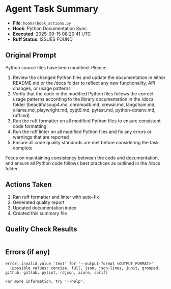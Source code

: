 # Agent Task Summary

- **File**: `hooks\hook_actions.py`
- **Hook**: Python Documentation Sync
- **Executed**: 2025-09-15 08:20:41 UTC
- **Ruff Status**: ISSUES FOUND

## Original Prompt
Python source files have been modified. Please:

1. Review the changed Python files and update the documentation in either README.md or the /docs folder to reflect any new functionality, API changes, or usage patterns
2. Verify that the code in the modified Python files follows the correct usage patterns according to the library documentation in the /docs folder (beautifulsoup4.md, chromadb.md, crewai.md, langchain.md, ollama.md, playwright.md, pyqt6.md, pytest.md, python-dotenv.md, ruff.md)
3. Run the ruff formatter on all modified Python files to ensure consistent code formatting
4. Run the ruff linter on all modified Python files and fix any errors or warnings that are reported
5. Ensure all code quality standards are met before considering the task complete

Focus on maintaining consistency between the code and documentation, and ensure all Python code follows best practices as outlined in the /docs folder.

## Actions Taken
1. Ran ruff formatter and linter with auto-fix
2. Generated quality report
3. Updated documentation index
4. Created this summary file

## Quality Check Results
```

```

## Errors (if any)
```
error: invalid value 'text' for '--output-format <OUTPUT_FORMAT>'
  [possible values: concise, full, json, json-lines, junit, grouped, github, gitlab, pylint, rdjson, azure, sarif]

For more information, try '--help'.

```
